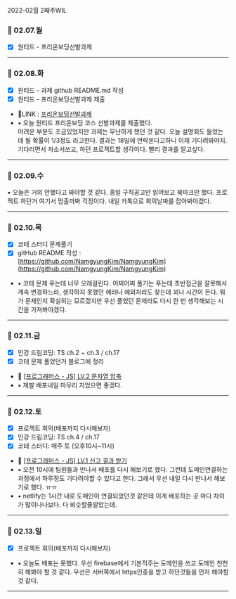 2022-02월 2째주WIL

### 📆 02.07.월

- [x] 원티드 - 프리온보딩선발과제

---

### 📆 02.08.화

- [x] 원티드 - 과제 github README.md 작성
- [x] 원티드 - 프리온보딩선발과제 제출
- 🔗LINK : [프리온보딩선발과제](https://github.com/NamgyungKim/wanted_pre_onboarding)
- ▪ 오늘 원티드 프리온보딩 코스 선발과제를 제출했다. <br>
  어려운 부분도 조금있었지만 과제는 무난하게 했던 것 같다.
  오늘 설명회도 들었는데 될 확률이 1/3정도 라고한다. 결과는 18일에 연락온다고하니 이제 기다려봐야지.
  기다리면서 자소서쓰고, 하던 프로젝트할 생각이다. 빨리 결과를 알고싶다.

---

### 📆 02.09.수

▪ 오늘은 거의 안했다고 봐야할 것 같다. 종일 구직공고만 읽어보고 북마크만 했다.
프로젝트 하던거 여기서 멈출까봐 걱정이다. 내일 카톡으로 회의날짜를 잡아봐야겠다.

---

### 📆 02.10.목

- [x] 코테 스터디 문제풀기
- [x] gitHub README 작성 : [https://github.com/NamgyungKim/NamgyungKim](https://github.com/NamgyungKim/NamgyungKim)
- ▪ 코테 문제 푸는데 너무 오래걸린다.
  어찌어찌 풀기는 푸는데 초반접근을 잘못해서 계속 변경하느라, 생각하지 못했던 예러나 예외처리도 찾는데 꾀나 시간이 든다. 뭐가 문제인지 확실히는 모르겠지만 우선 풀었던 문제라도 다시 한 번 생각해보는 시간을 가져봐야겠다.

---

### 📆 02.11.금

- [x] 인강 드림코딩: TS ch.2 ~ ch.3 / ch.17
- [x] 코테 문제 풀었던거 블로그에 정리
- 🔗 [[프로그래머스 - JS] LV.2 문자열 압축](https://namgyungkim.github.io/coding-test/2022_02_11_coding_test/)
- ▪ 제발 배포내일 마무리 지었으면 좋겠다.

---

### 📆 02.12.토

- [x] 프로젝트 회의(배포까지 다시해보자)
- [x] 인강 드림코딩: TS ch.4 / ch.17
- [x] 코테 스터디: 매주 토 (오후10시~11시)
- 🔗 [[프로그래머스 - JS] LV.1 신고 결과 받기](https://namgyungkim.github.io/coding-test/2022_02_12_coding_test/)
- ▪ 오전 10시에 팀원들과 만나서 배포를 다시 해보기로 했다. 그런데 도메인연결하는 과정에서 하루정도 기다려야할 수 있다고 한다. 그래서 우선 내일 다시 만나서 해보기로 했다. ㅠㅠ
- ▪ netlify는 1시간 내로 도매인이 연결되었던것 같은데 이게 배포하는 곳 마다 차이가 많이나나보다. 다 비슷할줄알았는데.

---

### 📆 02.13.일

- [x] 프로젝트 회의(배포까지 다시해보자)
- ▪ 오늘도 배포는 못했다. 우선 firebase에서 기본적주는 도메인을 쓰고 도메인 천천히 해봐야 할 것 같다.
  우선은 서버쪽에서 https인증을 받고 하던것들을 먼저 해야할 것 같다.

---

<br /><br /><br /><br />

<br /><br /><br /><br />
